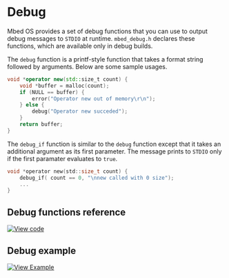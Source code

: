 # Debug

Mbed OS provides a set of debug functions that you can use to output debug messages to `STDIO` at runtime. `mbed_debug.h` declares these functions, which are available only in debug builds.

The `debug` function is a printf-style function that takes a format string followed by arguments. Below are some sample usages.

```CPP TODO
void *operator new(std::size_t count) {
    void *buffer = malloc(count);
    if (NULL == buffer) {
        error("Operator new out of memory\r\n");
    } else {
        debug("Operator new succeded");
    }
    return buffer;
}
```

The `debug_if` function is similar to the `debug` function except that it takes an additional argument as its first parameter. The message prints to `STDIO` only if the first paramater evaluates to `true`.

```C TODO
void *operator new(std::size_t count) {
    debug_if( count == 0, "\nnew called with 0 size");
    ...
}
```

## Debug functions reference

[![View code](https://www.mbed.com/embed/?type=library)](https://os.mbed.com/docs/development/mbed-os-api-doxy/mbed__debug_8h_source.html)

## Debug example

[![View Example](https://www.mbed.com/embed/?url=https://os.mbed.com/teams/mbed_example/code/mbed-os-example-platform-utils/file/92b97ba04fd3/main.cpp/)](https://os.mbed.com/teams/mbed_example/code/mbed-os-example-platform-utils/file/92b97ba04fd3/main.cpp)
